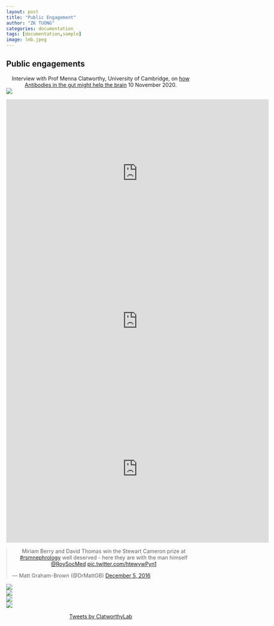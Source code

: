 ```yaml
---
layout: post
title: "Public Engagement"
author: "ZK TUONG"
categories: documentation
tags: [documentation,sample]
image: lmb.jpeg
---
```

<style>
p {
 text-align:center
}

img {
  display: block;
  margin-left: auto;
  margin-right: auto;
  /*width: 40%;*/
}

iframe {
  display: block;
  margin-left: auto;
  margin-right: auto;
  /*width: 40%;*/
}

blockquote {
  display: block;
  margin-left: auto;
  margin-right: auto;
  /*width: 40%;*/
}

</style>

## Public engagements

Interview with Prof Menna Clatworthy, University of Cambridge, on [how Antibodies in the gut might help the brain](https://www.thenakedscientists.com/articles/interviews/cells-protect-brain) 10 November 2020.
<a href="https://www.thenakedscientists.com/articles/interviews/cells-protect-brain"><img src="http://www.med.cam.ac.uk/clatworthy/files/2021/01/Screenshot-2021-01-14-at-23.10.04-300x269.png"></a>


<iframe width="700" height="394" src="https://www.youtube.com/embed/L6s6hBb10rI" frameborder="0" allow="accelerometer; autoplay; clipboard-write; encrypted-media; gyroscope; picture-in-picture" allowfullscreen></iframe>


<iframe width="700" height="394" src="https://www.youtube.com/embed/hgv56Gguasc" frameborder="0" allow="accelerometer; autoplay; clipboard-write; encrypted-media; gyroscope; picture-in-picture" allowfullscreen></iframe>


<iframe width="700" height="394" src="https://www.youtube.com/embed/RW58ZI7ofSY" frameborder="0" allow="accelerometer; autoplay; clipboard-write; encrypted-media; gyroscope; picture-in-picture" allowfullscreen></iframe>


<blockquote class="twitter-tweet"><p lang="en" dir="ltr">Miriam Berry and David Thomas win the Stewart Cameron prize at <a href="https://twitter.com/hashtag/rsmnephrology?src=hash&amp;ref_src=twsrc%5Etfw">#rsmnephrology</a> well deserved - here they are with the man himself <a href="https://twitter.com/RoySocMed?ref_src=twsrc%5Etfw">@RoySocMed</a> <a href="https://t.co/htewywPyn1">pic.twitter.com/htewywPyn1</a></p>&mdash; Matt Graham-Brown (@DrMattGB) <a href="https://twitter.com/DrMattGB/status/805826068494032897?ref_src=twsrc%5Etfw">December 5, 2016</a></blockquote> <script async src="https://platform.twitter.com/widgets.js" charset="utf-8"></script>

<img src="https://www.med.cam.ac.uk/clatworthy/files/2015/04/Slide1.png">
<img src="https://www.med.cam.ac.uk/clatworthy/files/2015/04/Slide2.png">
<img src="https://www.med.cam.ac.uk/clatworthy/files/2015/04/Slide3.png">
<img src="https://www.med.cam.ac.uk/clatworthy/files/2015/04/Untitled.jpg">

<a class="twitter-timeline" href="https://twitter.com/ClatworthyLab?ref_src=twsrc%5Etfw">Tweets by ClatworthyLab</a> <script async src="https://platform.twitter.com/widgets.js" charset="utf-8"></script>